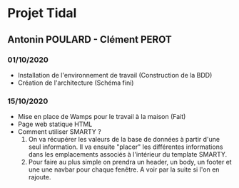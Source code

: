 # Projet Tidal
## Antonin POULARD - Clément PEROT

### 01/10/2020

* Installation de l'environnement de travail (Construction de la BDD)
* Création de l'architecture (Schéma fini)

### 15/10/2020

* Mise en place de Wamps pour le travail à la maison (Fait)
* Page web statique HTML
* Comment utiliser SMARTY ?
  1. On va récupérer les valeurs de la base de données à partir d'une seul information. Il va ensuite "placer" les différentes informations dans les emplacements associés à l'intérieur du template SMARTY.
  2. Pour faire au plus simple on prendra un header, un body, un footer et une une navbar pour chaque fenêtre. A voir par la suite si l'on en rajoute.
